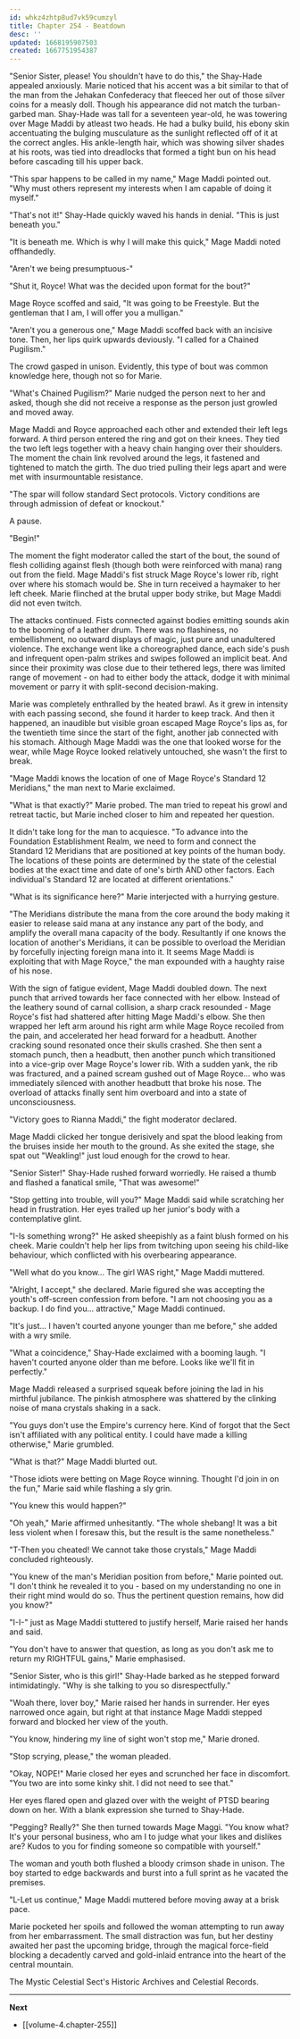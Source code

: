 ```yaml
---
id: whkz4zhtp8ud7vk59cumzyl
title: Chapter 254 - Beatdown
desc: ''
updated: 1668195907503
created: 1667751954387
---
```


"Senior Sister, please! You shouldn't have to do this," the Shay-Hade appealed anxiously. Marie noticed that his accent was a bit similar to that of the man from the Jehakan Confederacy that fleeced her out of those silver coins for a measly doll. Though his appearance did not match the turban-garbed man. Shay-Hade was tall for a seventeen year-old, he was towering over Mage Maddi by atleast two heads. He had a bulky build, his ebony skin accentuating the bulging musculature as the sunlight reflected off of it at the correct angles. His ankle-length hair, which was showing silver shades at his roots, was tied into dreadlocks that formed a tight bun on his head before cascading till his upper back.

"This spar happens to be called in my name," Mage Maddi pointed out. "Why must others represent my interests when I am capable of doing it myself."

"That's not it!" Shay-Hade quickly waved his hands in denial. "This is just beneath you."

"It is beneath me. Which is why I will make this quick," Mage Maddi noted offhandedly.

"Aren't we being presumptuous-"

"Shut it, Royce! What was the decided upon format for the bout?"

Mage Royce scoffed and said, "It was going to be Freestyle. But the gentleman that I am, I will offer you a mulligan."

"Aren't you a generous one," Mage Maddi scoffed back with an incisive tone. Then, her lips quirk upwards deviously. "I called for a Chained Pugilism."

The crowd gasped in unison. Evidently, this type of bout was common knowledge here, though not so for Marie.

"What's Chained Pugilism?" Marie nudged the person next to her and asked, though she did not receive a response as the person just growled and moved away.

Mage Maddi and Royce approached each other and extended their left legs forward. A third person entered the ring and got on their knees. They tied the two left legs together with a heavy chain hanging over their shoulders. The moment the chain link revolved around the legs, it fastened and tightened to match the girth. The duo tried pulling their legs apart and were met with insurmountable resistance.

"The spar will follow standard Sect protocols. Victory conditions are through admission of defeat or knockout."

A pause.

"Begin!"

The moment the fight moderator called the start of the bout, the sound of flesh colliding against flesh (though both were reinforced with mana) rang out from the field. Mage Maddi's fist struck Mage Royce's lower rib, right over where his stomach would be. She in turn received a haymaker to her left cheek. Marie flinched at the brutal upper body strike, but Mage Maddi did not even twitch.

The attacks continued. Fists connected against bodies emitting sounds akin to the booming of a leather drum. There was no flashiness, no embellishment, no outward displays of magic, just pure and unadultered violence. The exchange went like a choreographed dance, each side's push and infrequent open-palm strikes and swipes followed an implicit beat. And since their proximity was close due to their tethered legs, there was limited range of movement - on had to either body the attack, dodge it with minimal movement or parry it with split-second decision-making.

Marie was completely enthralled by the heated brawl. As it grew in intensity with each passing second, she found it harder to keep track. And then it happened, an inaudible but visible groan escaped Mage Royce's lips as, for the twentieth time since the start of the fight, another jab connected with his stomach. Although Mage Maddi was the one that looked worse for the wear, while Mage Royce looked relatively untouched, she wasn't the first to break.

"Mage Maddi knows the location of one of Mage Royce's Standard 12 Meridians," the man next to Marie exclaimed.

"What is that exactly?" Marie probed. The man tried to repeat his growl and retreat tactic, but Marie inched closer to him and repeated her question.

It didn't take long for the man to acquiesce. "To advance into the Foundation Establishment Realm, we need to form and connect the Standard 12 Meridians that are positioned at key points of the human body. The locations of these points are determined by the state of the celestial bodies at the exact time and date of one's birth AND other factors. Each individual's Standard 12 are located at different orientations."

"What is its significance here?" Marie interjected with a hurrying gesture.

"The Meridians distribute the mana from the core around the body making it easier to release said mana at any instance any part of the body, and amplify the overall mana capacity of the body. Resultantly if one knows the location of another's Meridians, it can be possible to overload the Meridian by forcefully injecting foreign mana into it. It seems Mage Maddi is exploiting that with Mage Royce," the man expounded with a haughty raise of his nose.

With the sign of fatigue evident, Mage Maddi doubled down. The next punch that arrived towards her face connected with her elbow. Instead of the leathery sound of carnal collision, a sharp crack resounded - Mage Royce's fist had shattered after hitting Mage Maddi's elbow. She then wrapped her left arm around his right arm while Mage Royce recoiled from the pain, and accelerated her head forward for a headbutt. Another cracking sound resonated once their skulls crashed. She then sent a stomach punch, then a headbutt, then another punch which transitioned into a vice-grip over Mage Royce's lower rib. With a sudden yank, the rib was fractured, and a pained scream gushed out of Mage Royce... who was immediately silenced with another headbutt that broke his nose. The overload of attacks finally sent him overboard and into a state of unconsciousness.

"Victory goes to Rianna Maddi," the fight moderator declared.

Mage Maddi clicked her tongue derisively and spat the blood leaking from the bruises inside her mouth to the ground. As she exited the stage, she spat out "Weakling!" just loud enough for the crowd to hear.

"Senior Sister!" Shay-Hade rushed forward worriedly. He raised a thumb and flashed a fanatical smile, "That was awesome!"

"Stop getting into trouble, will you?" Mage Maddi said while scratching her head in frustration. Her eyes trailed up her junior's body with a contemplative glint.

"I-Is something wrong?" He asked sheepishly as a faint blush formed on his cheek. Marie couldn't help her lips from twitching upon seeing his child-like behaviour, which conflicted with his overbearing appearance.

"Well what do you know... The girl WAS right," Mage Maddi muttered.

"Alright, I accept," she declared. Marie figured she was accepting the youth's off-screen confession from before. "I am not choosing you as a backup. I do find you... attractive," Mage Maddi continued.

"It's just... I haven't courted anyone younger than me before," she added with a wry smile.

"What a coincidence," Shay-Hade exclaimed with a booming laugh. "I haven't courted anyone older than me before. Looks like we'll fit in perfectly."

Mage Maddi released a surprised squeak before joining the lad in his mirthful jubilance. The pinkish atmosphere was shattered by the clinking noise of mana crystals shaking in a sack.

"You guys don't use the Empire's currency here. Kind of forgot that the Sect isn't affiliated with any political entity. I could have made a killing otherwise," Marie grumbled.

"What is that?" Mage Maddi blurted out.

"Those idiots were betting on Mage Royce winning. Thought I'd join in on the fun," Marie said while flashing a sly grin.

"You knew this would happen?"

"Oh yeah," Marie affirmed unhesitantly. "The whole shebang! It was a bit less violent when I foresaw this, but the result is the same nonetheless."

"T-Then you cheated! We cannot take those crystals," Mage Maddi concluded righteously.

"You knew of the man's Meridian position from before," Marie pointed out. "I don't think he revealed it to you - based on my understanding no one in their right mind would do so. Thus the pertinent question remains, how did you know?"

"I-I-" just as Mage Maddi stuttered to justify herself, Marie raised her hands and said.

"You don't have to answer that question, as long as you don't ask me to return my RIGHTFUL gains," Marie emphasised.

"Senior Sister, who is this girl!" Shay-Hade barked as he stepped forward intimidatingly. "Why is she talking to you so disrespectfully."

"Woah there, lover boy," Marie raised her hands in surrender. Her eyes narrowed once again, but right at that instance Mage Maddi stepped forward and blocked her view of the youth.

"You know, hindering my line of sight won't stop me," Marie droned.

"Stop scrying, please," the woman pleaded.

"Okay, NOPE!" Marie closed her eyes and scrunched her face in discomfort. "You two are into some kinky shit. I did not need to see that."

Her eyes flared open and glazed over with the weight of PTSD bearing down on her. With a blank expression she turned to Shay-Hade.

"Pegging? Really?" She then turned towards Mage Maggi. "You know what? It's your personal business, who am I to judge what your likes and dislikes are? Kudos to you for finding someone so compatible with yourself."

The woman and youth both flushed a bloody crimson shade in unison. The boy started to edge backwards and burst into a full sprint as he vacated the premises.

"L-Let us continue," Mage Maddi muttered before moving away at a brisk pace.

Marie pocketed her spoils and followed the woman attempting to run away from her embarrassment. The small distraction was fun, but her destiny awaited her past the upcoming bridge, through the magical force-field blocking a decadently carved and gold-inlaid entrance into the heart of the central mountain.

The Mystic Celestial Sect's Historic Archives and Celestial Records.

____

**Next**
* [[volume-4.chapter-255]]